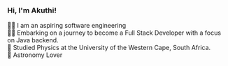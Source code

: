 ### Hi, I'm Akuthi!

👨‍💻 I am an aspiring software engineering <br/>
👨‍💻 Embarking on a journey to become a Full Stack Developer with a focus on Java backend. <br/>
🔭 Studied Physics at the University of the Western Cape, South Africa. <br/> 
🌠 Astronomy Lover <br/>
